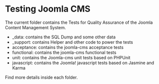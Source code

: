 Testing Joomla CMS
==========

The current folder contains the Tests for Quality Assurance of the Joomla Content Management System.

* _data: contains the SQL Dump and some other data
* _support: contains Helper and other code to power the tests
* acceptance: contains the joomla-cms acceptance tests
* functional: contains the joomla-cms functional tests
* unit: contains the Joomla-cms unit tests based on PHPUnit
* javascript: contains the Joomla! javascript tests based on Jasmine and Karma

Find more details inside each folder.
